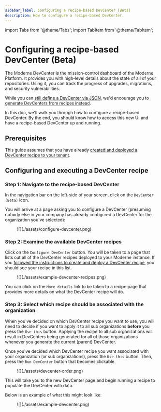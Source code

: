 ```yaml
---
sidebar_label: Configuring a recipe-based DevCenter (Beta)
description: How to configure a recipe-based DevCenter.
---
```


import Tabs from '@theme/Tabs';
import TabItem from '@theme/TabItem';

# Configuring a recipe-based DevCenter (Beta)

The Moderne DevCenter is the mission-control dashboard of the Moderne Platform. It provides you with high-level details about the state of all of your repositories. Using it, you can track the progress of upgrades, migrations, and security vulnerabilities.

While you can [still define a DevCenter via JSON](./dev-center.md), we'd encourage you to [generate DevCenters from recipes instead](./creating-a-devcenter-recipe-beta.md). 

In this doc, we'll walk you through how to configure a recipe-based DevCenter. By the end, you should know how to access this new UI and have a recipe-based DevCenter up and running.

## Prerequisites

This guide assumes that you have already [created and deployed a DevCenter recipe to your tenant](./creating-a-devcenter-recipe-beta.md).

## Configuring and executing a DevCenter recipe

### Step 1: Navigate to the recipe-based DevCenter

In the navigation bar on the left-side of your screen, click on the `DevCenter (Beta)` icon.

You will arrive at a page asking you to configure a DevCenter (presuming nobody else in your company has already configured a DevCenter for the organization you've selected):

<figure>
  ![](./assets/configure-devcenter.png)
  <figcaption></figcaption>
</figure>

### Step 2: Examine the available DevCenter recipes

Click on the `Configure DevCenter` button. You will be taken to a page that lists out all of the DevCenter recipes deployed to your Moderne instance. If you [followed the instructions to create and deploy a DevCenter recipe](./creating-a-devcenter-recipe-beta.md), you should see your recipe in this list.

<figure>
  ![](./assets/example-devcenter-recipes.png)
  <figcaption></figcaption>
</figure>

You can click on the `More details` link to be taken to a recipe page that provides more details on what the DevCenter recipe will do.

### Step 3: Select which recipe should be associated with the organization

When you've decided on which DevCenter recipe you want to use, you will need to decide if you want to apply it to all sub organizations **before** you press the `Use this` button. Applying the recipe to all sub organizations will result in DevCenters being generated for all of those organizations whenever you generate the current (parent) DevCenter.

Once you've decided which DevCenter recipe you want associated with your organization (or sub organizations), press the `Use this` button. Then, press the `Run DevCenter` button that becomes clickable.

<figure>
  ![](./assets/devcenter-order.png)
  <figcaption></figcaption>
</figure>

This will take you to the new DevCenter page and begin running a recipe to populate the DevCenter with data.

Below is an example of what this might look like:

<figure>
  ![](./assets/example-devcenter.png)
  <figcaption></figcaption>
</figure>


